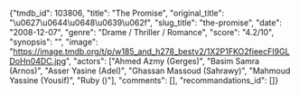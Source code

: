 {"tmdb_id": 103806, "title": "The Promise", "original_title": "\u0627\u0644\u0648\u0639\u062f", "slug_title": "the-promise", "date": "2008-12-07", "genre": "Drame / Thriller / Romance", "score": "4.2/10", "synopsis": "", "image": "https://image.tmdb.org/t/p/w185_and_h278_bestv2/1X2P1FKO2fieecFI9GLDoHn04DC.jpg", "actors": ["Ahmed Azmy (Gerges)", "Basim Samra (Arnos)", "Asser Yasine (Adel)", "Ghassan Massoud (Sahrawy)", "Mahmoud Yassine (Yousif)", "Ruby ()"], "comments": [], "recommandations_id": []}